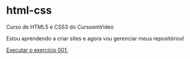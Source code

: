 # html-css
 Curso de HTML5 e CSS3 do CursoemVideo

 Estou aprendendo a criar sites e agora vou gerenciar meus repositórios!

<a href='https://giovanniclopes.github.io/html-css/exercícios/ex001/index.html'>Executar o exercício 001.</a>